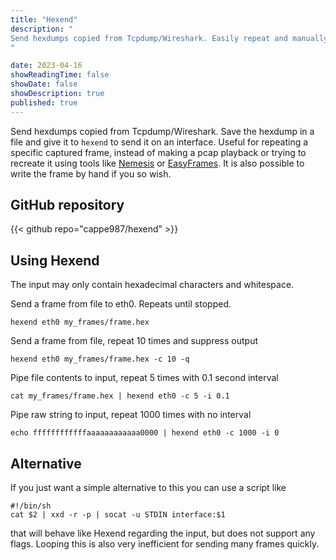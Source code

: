 ```yaml
---
title: "Hexend"
description: "
Send hexdumps copied from Tcpdump/Wireshark. Easily repeat and manually modify useful or problematic frames instead of relying on pcap playback.
"

date: 2023-04-16
showReadingTime: false
showDate: false
showDescription: true
published: true
---
```


Send hexdumps copied from Tcpdump/Wireshark. Save the hexdump in a file and
give it to `hexend` to send it on an interface. Useful for repeating a specific
captured frame, instead of making a pcap playback or trying to recreate it
using tools like [Nemesis](https://github.com/libnet/nemesis) or
[EasyFrames](https://github.com/microchip-ung/easyframes). It is also possible
to write the frame by hand if you so wish.


## GitHub repository
{{< github repo="cappe987/hexend" >}}


## Using Hexend
The input may only contain hexadecimal characters and whitespace.

Send a frame from file to eth0. Repeats until stopped.

```
hexend eth0 my_frames/frame.hex
```

Send a frame from file, repeat 10 times and suppress output

```
hexend eth0 my_frames/frame.hex -c 10 -q
```

Pipe file contents to input, repeat 5 times with 0.1 second interval

```
cat my_frames/frame.hex | hexend eth0 -c 5 -i 0.1
```

Pipe raw string to input, repeat 1000 times with no interval

```
echo ffffffffffffaaaaaaaaaaaa0000 | hexend eth0 -c 1000 -i 0
```


## Alternative
If you just want a simple alternative to this you can use a script like
```
#!/bin/sh
cat $2 | xxd -r -p | socat -u STDIN interface:$1
```
that will behave like Hexend regarding the input, but does not support any
flags. Looping this is also very inefficient for sending many frames quickly.

